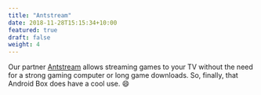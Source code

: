 ```yaml
---
title: "Antstream"
date: 2018-11-28T15:15:34+10:00
featured: true
draft: false
weight: 4
---
```


Our partner [Antstream](https://www.antstream.com) allows streaming games to your TV without the need for a strong gaming computer or long game downloads. So, finally, that Android Box does have a cool use. :smile:
